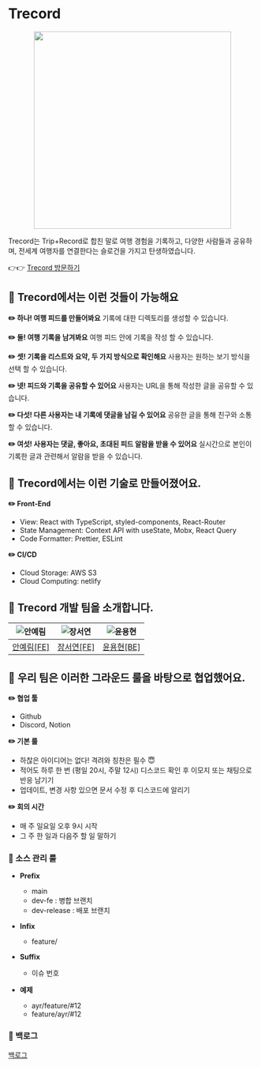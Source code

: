# Trecord

<p align="center"><img src="https://github.com/travel-record/frontend/assets/104904719/e8ae11d3-0121-4e26-8da0-c9bab1aeffd5" width="400" ></P>

Trecord는 Trip+Record로 합친 말로
여행 경험을 기록하고, 다양한 사람들과 공유하며,
전세계 여행자를 연결한다는 슬로건을 가지고 탄생하였습니다.

👉👉 [Trecord 방문하기](https://trecord.online/)

## 📌 Trecord에서는 이런 것들이 가능해요

**✏️ 하나! 여행 피드를 만들어봐요**
기록에 대한 디렉토리를 생성할 수 있습니다.

**✏️ 둘! 여행 기록을 남겨봐요**
여행 피드 안에 기록을 작성 할 수 있습니다.

**✏️ 셋! 기록을 리스트와 요약, 두 가지 방식으로 확인해요**
사용자는 원하는 보기 방식을 선택 할 수 있습니다.

**✏️ 넷! 피드와 기록을 공유할 수 있어요**
사용자는 URL을 통해 작성한 글을 공유할 수 있습니다.

**✏️ 다섯! 다른 사용자는 내 기록에 댓글을 남길 수 있어요**
공유한 글을 통해 친구와 소통할 수 있습니다.

**✏️ 여섯! 사용자는 댓글, 좋아요, 초대된 피드 알람을 받을 수 있어요**
실시간으로 본인이 기록한 글과 관련해서 알람을 받을 수 있습니다.

## 📌 Trecord에서는 이런 기술로 만들어졌어요.

**✏️ Front-End**

- View: React with TypeScript, styled-components, React-Router
- State Management: Context API with useState, Mobx, React Query
- Code Formatter: Prettier, ESLint

**✏️ CI/CD**

- Cloud Storage: AWS S3
- Cloud Computing: netlify

## 📌 Trecord 개발 팀을 소개합니다.

| ![안예림](https://avatars.githubusercontent.com/u/104904719?v=4) | ![장서연](https://avatars.githubusercontent.com/u/37279952?v=4) | ![윤용현](https://avatars.githubusercontent.com/u/89398909?v=4) |
| ---------------------------------------------------------------- | --------------------------------------------------------------- | --------------------------------------------------------------- |
| [안예림[FE]](https://github.com/yesolyo)                         | [장서연[FE]](https://github.com/sjuhan123)                      | [윤용현[BE]](https://github.com/ghkdgus29)                      |

## 📌 우리 팀은 이러한 그라운드 룰을 바탕으로 협업했어요.

**✏️ 협업 툴**

- Github
- Discord, Notion

**✏️ 기본 룰**

- 하찮은 아이디어는 없다! 격려와 칭찬은 필수 😇
- 적어도 하루 한 번 (평일 20시, 주말 12시) 디스코드 확인 후 이모지 또는 채팅으로 반응 남기기
- 업데이트, 변경 사항 있으면 문서 수정 후 디스코드에 알리기

**✏️ 회의 시간**

- 매 주 일요일 오후 9시 시작
- 그 주 한 일과 다음주 할 일 말하기

### 📜 소스 관리 룰

- **Prefix**

  - main
  - dev-fe : 병합 브랜치
  - dev-release : 배포 브랜치

- **Infix**

  - feature/

- **Suffix**

  - 이슈 번호

- **예제**
  - ayr/feature/#12
  - feature/ayr/#12

### 🥅 백로그

[백로그](https://designerchaewon.notion.site/9b9950d345714d2e8be8ede716135a54?pvs=4)
